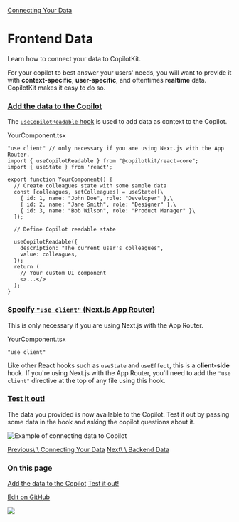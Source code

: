 [Connecting Your Data](https://docs.copilotkit.ai/guides/connect-your-data)

# Frontend Data

Learn how to connect your data to CopilotKit.

For your copilot to best answer your users' needs, you will want to provide it with **context-specific**, **user-specific**, and oftentimes **realtime** data. CopilotKit makes it easy to do so.

### [Add the data to the Copilot](https://docs.copilotkit.ai/guides/connect-your-data/frontend\#add-the-data-to-the-copilot)

The [`useCopilotReadable` hook](https://docs.copilotkit.ai/reference/hooks/useCopilotReadable) is used to add data as context to the Copilot.

YourComponent.tsx

```
"use client" // only necessary if you are using Next.js with the App Router.
import { useCopilotReadable } from "@copilotkit/react-core";
import { useState } from 'react';

export function YourComponent() {
  // Create colleagues state with some sample data
  const [colleagues, setColleagues] = useState([\
    { id: 1, name: "John Doe", role: "Developer" },\
    { id: 2, name: "Jane Smith", role: "Designer" },\
    { id: 3, name: "Bob Wilson", role: "Product Manager" }\
  ]);

  // Define Copilot readable state

  useCopilotReadable({
    description: "The current user's colleagues",
    value: colleagues,
  });
  return (
    // Your custom UI component
    <>...</>
  );
}
```

### [Specify `"use client"` (Next.js App Router)](https://docs.copilotkit.ai/guides/connect-your-data/frontend\#specify-use-client-nextjs-app-router)

This is only necessary if you are using Next.js with the App Router.

YourComponent.tsx

```
"use client"
```

Like other React hooks such as `useState` and `useEffect`, this is a **client-side** hook.
If you're using Next.js with the App Router, you'll need to add the `"use client"` directive at the top of any file using this hook.

### [Test it out!](https://docs.copilotkit.ai/guides/connect-your-data/frontend\#test-it-out)

The data you provided is now available to the Copilot.
Test it out by passing some data in the hook and asking the copilot questions about it.

![Example of connecting data to Copilot](https://docs.copilotkit.ai/images/connect-your-data-example.gif)

[Previous\\
\\
Connecting Your Data](https://docs.copilotkit.ai/guides/connect-your-data) [Next\\
\\
Backend Data](https://docs.copilotkit.ai/guides/connect-your-data/backend)

### On this page

[Add the data to the Copilot](https://docs.copilotkit.ai/guides/connect-your-data/frontend#add-the-data-to-the-copilot) [Test it out!](https://docs.copilotkit.ai/guides/connect-your-data/frontend#test-it-out)

[Edit on GitHub](https://github.com/CopilotKit/CopilotKit/blob/main/docs/content/docs/(root)/guides/connect-your-data/frontend.mdx)

![](https://static.scarf.sh/a.png?x-pxid=ffc9f65d-0186-4575-b065-61d62ea9d7d3)